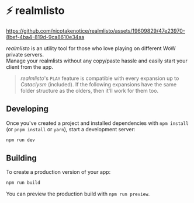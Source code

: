 # ⚡ realmlisto
https://github.com/nicotakenotice/realmlisto/assets/19609829/47e23970-8bef-4ba4-819d-9ca8610e34aa

*realmlisto* is an utility tool for those who love playing on different WoW private servers.  
Manage your realmlists without any copy/paste hassle and easily start your client from the app.

> *realmlisto*'s `PLAY` feature is compatible with every expansion up to *Cataclysm* (included). If the following expansions have the same folder structure as the olders, then it'll work for them too.

## Developing
Once you've created a project and installed dependencies with `npm install` (or `pnpm install` or `yarn`), start a development server:

```bash
npm run dev
```

## Building
To create a production version of your app:

```bash
npm run build
```

You can preview the production build with `npm run preview`.
